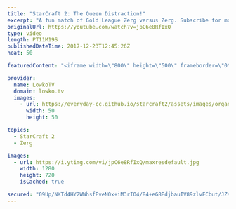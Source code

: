 ```yaml
---
title: "StarCraft 2: The Queen Distraction!"
excerpt: "A fun match of Gold League Zerg versus Zerg. Subscribe for more videos: http://lowko.tv/youtube How-to NOT Cannon Rush: https://goo.gl/TM36jZ  Why use the Queens defensively when you can load them into an Overlord and bring them with you on the offensive?  If you have an awesome replay of StarCraft 2"
originalUrl: https://youtube.com/watch?v=jpC6e8RfIxQ
type: video
length: PT11M19S
publishedDateTime: 2017-12-23T12:45:26Z
heat: 50

featuredContent: "<iframe width=\"800\" height=\"500\" frameborder=\"0\" src=\"https://www.youtube.com/embed/jpC6e8RfIxQ\" allow=\"accelerometer; autoplay; encrypted-media; gyroscope; picture-in-picture\" allowfullscreen></iframe>"

provider:
  name: LowkoTV
  domain: lowko.tv
  images:
    - url: https://everyday-cc.github.io/starcraft2/assets/images/organizations/lowko.tv-50x50.jpg
      width: 50
      height: 50

topics:
  - StarCraft 2
  - Zerg

images:
  - url: https://i.ytimg.com/vi/jpC6e8RfIxQ/maxresdefault.jpg
    width: 1280
    height: 720
    isCached: true

secured: "09Up/NKTd4HY2WWhsfEveN0x+iM3rIO4/84+eG8PdjbauIV89zlvECbut/JZsxw0e4TwjqernknJCD0gttgoCVkfZGcNrIVv0wne2Zj0YzWGdE7w3zHQ/RdmVaZio8XyEHjmvu8tRCtu1JOxJc0EeTfd/6bM1QIDL4BSHAXiPILDpR5qLdbuaAxUcRNtmvT33y+kBKE278m5tYlUno7qD4apfXV+FGC8RJsGMTrxcrqoSzkqR5l6mISkpBZ5ZiMu04Uah2Kjbx0nG66nrWgCkhzK7kRq5swWVijUNGkP1pv6auQXXj6MZg3k79chQybSxBor79CnXp0ZsdbU7Q4GexZidaxvgg8J4py4pE8AZ1fY0Jvtxn6lkkLmL5xAMv0+dmqQhXcHBqoI1jrlsnhe4eDmQHT14hzlCOuku7fOI+I=;Eq66DVyFEC6NDYUIXcROwQ=="
---
```


